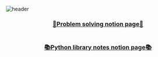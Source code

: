 ![header](https://capsule-render.vercel.app/api?type=soft&color=011638&fontColor=D499B9&height=150&section=header&text=Algorithm&fontSize=70&&animation=twinkling)

### [<center>📑Problem solving notion page📑</center>](https://www.notion.so/gyuhwanhwang/f001ad60c81944b2a7c8b63e7f4be450?v=0738a0a2b32b492b8fa58faca3f6a5ed)<br>
### [<center>📚Python library notes notion page📚</center>](https://www.notion.so/gyuhwanhwang/f001ad60c81944b2a7c8b63e7f4be450?v=0738a0a2b32b492b8fa58faca3f6a5ed)